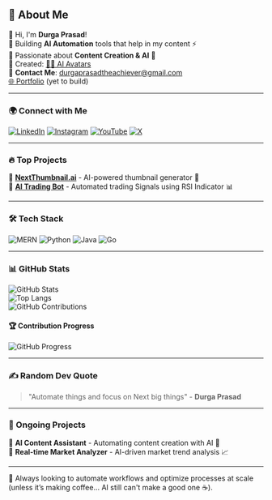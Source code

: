 ## 🚀 About Me
👋 Hi, I'm **Durga Prasad**!  
🔹 Building **AI Automation** tools that help in my content ⚡  
🔹 Passionate about **Content Creation & AI** 🤖  
🔹 Created: [🧑‍🚀 AI Avatars](https://www.youtube.com/shorts/uAB37ooGBrU)  
📩 **Contact Me**: [durgaprasadtheachiever@gmail.com](mailto:durgaprasadtheachiever@gmail.com)  
[🌐 Portfolio](https://your-portfolio-link.com)  (yet to build)

---

### 🌍 Connect with Me  
[![LinkedIn](https://img.shields.io/badge/-LinkedIn-blue?style=flat&logo=linkedin)](https://www.linkedin.com/in/your-profile)  [![Instagram](https://img.shields.io/badge/-Instagram-purple?style=flat&logo=instagram)](https://www.instagram.com/your-profile)  [![YouTube](https://img.shields.io/badge/-YouTube-red?style=flat&logo=youtube)](https://www.youtube.com/your-channel)  [![X](https://img.shields.io/badge/-X-black?style=flat&logo=twitter)](https://twitter.com/your-profile)  

---

### 🔥 Top Projects  
🔹 **[NextThumbnail.ai](https://next-thumbnail-ai.vercel.app/)** - AI-powered thumbnail generator 🎨  
🔹 **[AI Trading Bot](https://tradingpr.vercel.app/)** - Automated trading Signals using RSI Indicator 📊  

---

### 🛠 Tech Stack  
![MERN](https://img.shields.io/badge/MERN-%2313AA52?style=for-the-badge&logo=mongodb&logoColor=white)  ![Python](https://img.shields.io/badge/Python-%233776AB?style=for-the-badge&logo=python&logoColor=white)  ![Java](https://img.shields.io/badge/Java-%23007396?style=for-the-badge&logo=java&logoColor=white)  ![Go](https://img.shields.io/badge/Go-%2300ADD8?style=for-the-badge&logo=go&logoColor=white)  

---

### 📊 GitHub Stats  
![GitHub Stats](https://github-readme-stats.vercel.app/api?username=Durgaprasad-Developer&show_icons=true&theme=radical)  
![Top Langs](https://github-readme-stats.vercel.app/api/top-langs/?username=Durgaprasad-Developer&layout=compact&theme=radical)  
![GitHub Contributions](https://github-contributor-stats.vercel.app/api?username=Durgaprasad-Developer&theme=radical)  

#### 🏆 Contribution Progress  
![GitHub Progress](https://github-profile-summary-cards.vercel.app/api/cards/profile-details?username=Durgaprasad-Developer&theme=radical)  

---

### ✍️ Random Dev Quote  
> "Automate things and focus on Next big things" - **Durga Prasad**  

---

### 🚀 Ongoing Projects  
🔹 **AI Content Assistant** - Automating content creation with AI 📝  
🔹 **Real-time Market Analyzer** - AI-driven market trend analysis 📈  

---

🚀 Always looking to automate workflows and optimize processes at scale (unless it’s making coffee... AI still can't make a good one ☕).
